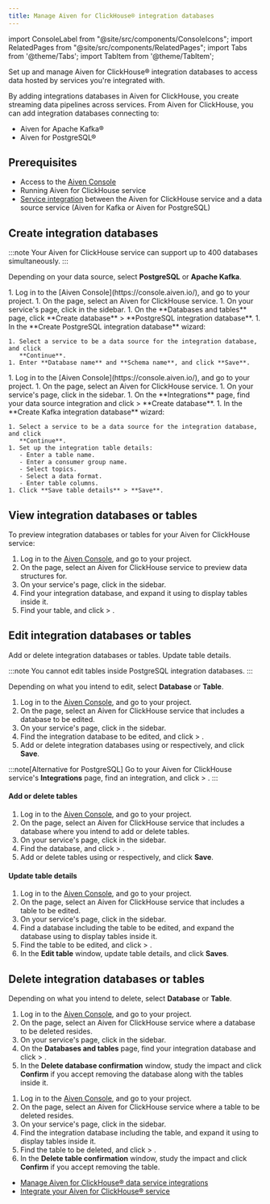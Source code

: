 ```yaml
---
title: Manage Aiven for ClickHouse® integration databases
---
```


import ConsoleLabel from "@site/src/components/ConsoleIcons";
import RelatedPages from "@site/src/components/RelatedPages";
import Tabs from '@theme/Tabs';
import TabItem from '@theme/TabItem';

Set up and manage Aiven for ClickHouse® integration databases to access data hosted by
services you're integrated with.

By adding integrations databases in Aiven for ClickHouse, you create
streaming data pipelines across services. From Aiven for ClickHouse, you
can add integration databases connecting to:

- Aiven for Apache Kafka®
- Aiven for PostgreSQL®

## Prerequisites

- Access to the [Aiven Console](https://console.aiven.io/)
- Running Aiven for ClickHouse service
- [Service integration](/docs/products/clickhouse/howto/data-service-integration) between
  the Aiven for ClickHouse service and a data source service (Aiven for Kafka or Aiven for
  PostgreSQL)

## Create integration databases

:::note
Your Aiven for ClickHouse service can support up to 400 databases simultaneously.
:::

Depending on your data source, select **PostgreSQL** or **Apache Kafka**.

<Tabs groupId="group1">
<TabItem value="pg" label="PostgreSQL" default>
1.  Log in to the [Aiven Console](https://console.aiven.io/), and go to your project.
1.  On the <ConsoleLabel name="Services"/> page, select an Aiven for ClickHouse service.
1.  On your service's page, click <ConsoleLabel name="databasesandtables"/> in the
    sidebar.
1.  On the **Databases and tables** page, click **Create database** >
    **PostgreSQL integration database**.
1.  In the **Create PostgreSQL integration database** wizard:

    1. Select a service to be a data source for the integration database, and click
       **Continue**.
    1. Enter **Database name** and **Schema name**, and click **Save**.

</TabItem>
<TabItem value="kafka" label="Apache Kafka">
1.  Log in to the [Aiven Console](https://console.aiven.io/), and go to your project.
1.  On the <ConsoleLabel name="Services"/> page, select an Aiven for ClickHouse service.
1.  On your service's page, click <ConsoleLabel name="integrations"/> in the
    sidebar.
1.  On the **Integrations** page, find your data source integration and click
    <ConsoleLabel name="actions"/> > **Create database**.
1.  In the **Create Kafka integration database** wizard:

    1. Select a service to be a data source for the integration database, and click
       **Continue**.
    1. Set up the integration table details:
       - Enter a table name.
       - Enter a consumer group name.
       - Select topics.
       - Select a data format.
       - Enter table columns.
    1. Click **Save table details** > **Save**.

</TabItem>
</Tabs>

## View integration databases or tables

To preview integration databases or tables for your Aiven for ClickHouse service:

1.  Log in to the [Aiven Console](https://console.aiven.io/), and go to your project.
1.  On the <ConsoleLabel name="Services"/> page, select an Aiven for ClickHouse service to
    preview data structures for.
1.  On your service's page, click <ConsoleLabel name="databasesandtables"/> in the
    sidebar.
1.  Find your integration database, and expand it using <ConsoleLabel name="downarrow"/>
    to display tables inside it.
1.  Find your table, and click <ConsoleLabel name="actions"/> > <ConsoleLabel name="viewdetails"/>.

## Edit integration databases or tables

Add or delete integration databases or tables. Update table details.

:::note
You cannot edit tables inside PostgreSQL integration databases.
:::

Depending on what you intend to edit, select **Database** or **Table**.

<Tabs groupId="group1">
<TabItem value="db" label="Database" default>

1.  Log in to the [Aiven Console](https://console.aiven.io/), and go to your project.
1.  On the <ConsoleLabel name="Services"/> page, select an Aiven for ClickHouse service
    that includes a database to be edited.
1.  On your service's page, click <ConsoleLabel name="databasesandtables"/> in the
    sidebar.
1.  Find the integration database to be edited, and click <ConsoleLabel name="actions"/> >
    <ConsoleLabel name="editdatabase"/>.
1.  Add or delete integration databases using <ConsoleLabel name="add"/> or
    <ConsoleLabel name="delete"/> respectively, and click **Save**.

:::note[Alternative for PostgreSQL]
Go to your Aiven for ClickHouse service's **Integrations** page,
find an integration, and click <ConsoleLabel name="actions"/> >
<ConsoleLabel name="editdatabase"/>.
:::

</TabItem>
<TabItem value="tb" label="Table">

#### Add or delete tables

1.  Log in to the [Aiven Console](https://console.aiven.io/), and go to your project.
1.  On the <ConsoleLabel name="Services"/> page, select an Aiven for ClickHouse service
    that includes a database where you intend to add or delete tables.
1.  On your service's page, click <ConsoleLabel name="databasesandtables"/> in the
    sidebar.
1.  Find the database, and click <ConsoleLabel name="actions"/> >
    <ConsoleLabel name="editdatabase"/>.
1.  Add or delete tables using <ConsoleLabel name="addtable"/> or
    <ConsoleLabel name="delete"/> respectively, and click **Save**.

#### Update table details

1.  Log in to the [Aiven Console](https://console.aiven.io/), and go to your project.
1.  On the <ConsoleLabel name="Services"/> page, select an Aiven for ClickHouse service
    that includes a table to be edited.
1.  On your service's page, click <ConsoleLabel name="databasesandtables"/> in the
    sidebar.
1.  Find a database including the table to be edited, and expand the database using
    <ConsoleLabel name="downarrow"/> to display tables inside it.
1.  Find the table to be edited, and click <ConsoleLabel name="actions"/> >
    <ConsoleLabel name="edittable"/>.
1.  In the **Edit table** window, update table details, and click **Saves**.

</TabItem>
</Tabs>

## Delete integration databases or tables

Depending on what you intend to delete, select **Database** or **Table**.

<Tabs groupId="group1">
<TabItem value="db" label="Database" default>

1.  Log in to the [Aiven Console](https://console.aiven.io/), and go to your project.
1.  On the <ConsoleLabel name="Services"/> page, select an Aiven for ClickHouse service
    where a database to be deleted resides.
1.  On your service's page, click <ConsoleLabel name="databasesandtables"/> in the
    sidebar.
1.  On the **Databases and tables** page, find your integration database and click
    <ConsoleLabel name="actions"/> > <ConsoleLabel name="deletedatabase"/>.
1.  In the **Delete database confirmation** window, study the impact and
    click **Confirm** if you accept removing the database along with the tables inside it.

</TabItem>
<TabItem value="tb" label="Table">

1.  Log in to the [Aiven Console](https://console.aiven.io/), and go to your project.
1.  On the <ConsoleLabel name="Services"/> page, select an Aiven for ClickHouse service
    where  a table to be deleted resides.
1.  On your service's page, click <ConsoleLabel name="databasesandtables"/> in the
    sidebar.
1.  Find the integration database including the table, and expand it using
    <ConsoleLabel name="downarrow"/> to display tables inside it.
1.  Find the table to be deleted, and click <ConsoleLabel name="actions"/> >
    <ConsoleLabel name="deletetable"/>.
1.  In the **Delete table confirmation** window, study the impact and click **Confirm** if
    you accept removing the table.

</TabItem>
</Tabs>

<RelatedPages/>

-   [Manage Aiven for ClickHouse® data service integrations](/docs/products/clickhouse/howto/data-service-integration)
-   [Integrate your Aiven for ClickHouse® service](/docs/products/clickhouse/howto/list-integrations)

